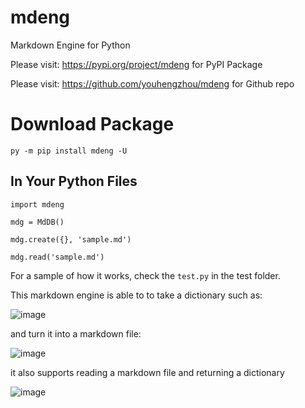# mdeng

Markdown Engine for Python

Please visit: https://pypi.org/project/mdeng for PyPI Package

Please visit: https://github.com/youhengzhou/mdeng for Github repo

# Download Package

`py -m pip install mdeng -U`

## In Your Python Files

```
import mdeng

mdg = MdDB()

mdg.create({}, 'sample.md')

mdg.read('sample.md')
```

For a sample of how it works, check the `test.py` in the test folder.

This markdown engine is able to to take a dictionary such as:

![image](https://github.com/youhengzhou/mdeng/assets/60205850/dd40c1ff-3ab4-4a0c-b013-f7a131606996)

and turn it into a markdown file:

![image](https://github.com/youhengzhou/mdeng/assets/60205850/c8798503-6941-40d9-8072-a0a80ee80528)

it also supports reading a markdown file and returning a dictionary

![image](https://github.com/youhengzhou/mdeng/assets/60205850/a03b5f97-792f-4075-81ec-32bdcb688742)
